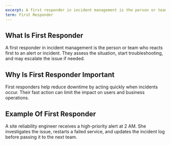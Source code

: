 ```yaml
---
excerpt: A first responder in incident management is the person or team who reacts first to an alert or incident.
term: First Responder
---
```

## What Is First Responder

A first responder in incident management is the person or team who reacts first to an alert or incident. They assess the situation, start troubleshooting, and may escalate the issue if needed.

## Why Is First Responder Important

First responders help reduce downtime by acting quickly when incidents occur. Their fast action can limit the impact on users and business operations.

## Example Of First Responder

A site reliability engineer receives a high-priority alert at 2 AM. She investigates the issue, restarts a failed service, and updates the incident log before passing it to the next team.